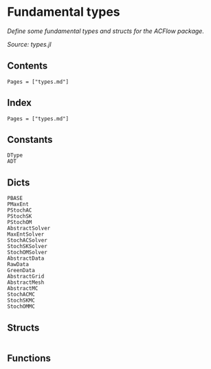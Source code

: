 # Fundamental types

*Define some fundamental types and structs for the ACFlow package.*

*Source: types.jl*

## Contents

```@contents
Pages = ["types.md"]
```

## Index

```@index
Pages = ["types.md"]
```

## Constants

```@docs
DType
ADT
```

## Dicts

```@docs
PBASE
PMaxEnt
PStochAC
PStochSK
PStochOM
AbstractSolver
MaxEntSolver
StochACSolver
StochSKSolver
StochOMSolver
AbstractData
RawData
GreenData
AbstractGrid
AbstractMesh
AbstractMC
StochACMC
StochSKMC
StochOMMC
```

## Structs

```@docs

```

## Functions

```@docs

```
